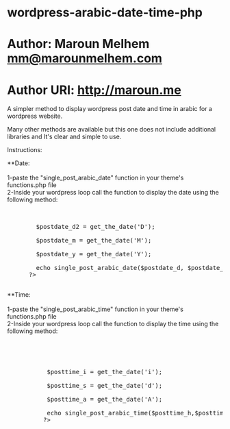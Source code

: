 # wordpress-arabic-date-time-php
# Author: Maroun Melhem <mm@marounmelhem.com>
# Author URI: http://maroun.me

A simpler method to display wordpress post date and time in arabic for a wordpress website.

Many other methods are available but this one does not include additional libraries and It's clear and simple to use.

Instructions:

**Date:<br/><br/>
   1-paste the "single_post_arabic_date" function in your theme's functions.php file<br/>
   2-Inside your wordpress loop call the function to display the date using the following method:<br/><br/>
   <pre>
      <?php
        $postdate_d = get_the_date('d');<br/>
        $postdate_d2 = get_the_date('D');<br/>
        $postdate_m = get_the_date('M');<br/>
        $postdate_y = get_the_date('Y');<br/>
        echo single_post_arabic_date($postdate_d, $postdate_d2, $postdate_m, $postdate_y);
      ?>
   </pre> 
    
  **Time:<br/><br/>
   1-paste the "single_post_arabic_time" function in your theme's functions.php file<br/>
   2-Inside your wordpress loop call the function to display the time using the following method:<br/><br/>
   <pre><br/>
         <?php
           $posttime_h = get_the_date('h');<br/>
           $posttime_i = get_the_date('i');<br/>
           $posttime_s = get_the_date('d');<br/>
           $posttime_a = get_the_date('A');<br/>
           echo single_post_arabic_time($posttime_h,$posttime_i,$posttime_a);
          ?>
   </pre>
